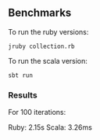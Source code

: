 ## Benchmarks

To run the ruby versions:

  `jruby collection.rb`

To run the scala version:

  `sbt run`

### Results

For 100 iterations:

Ruby: 2.15s
Scala: 3.26ms